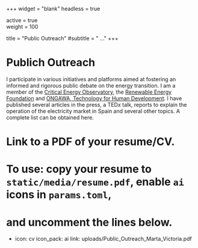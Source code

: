 +++
widget = "blank"
headless = true

active = true  
weight = 100  

title = "Public Outreach"
#subtitle = " ..."
+++

# Publich Outreach

I participate in various initiatives and platforms aimed at fostering an informed and rigorous public debate on the energy transition. I am a member of the [Critical Energy Observatory](https://observatoriocriticodelaenergia.org/), the [Renewable Energy Foundation](https://fundacionrenovables.org/) and [ONGAWA, Technology for Human Development](https://ongawa.org/).
I have published several articles in the press, a TEDx talk, reports to explain the operation of the electricity market in Spain and several other topics. A complete list can be obtained here.

# Link to a PDF of your resume/CV.
# To use: copy your resume to `static/media/resume.pdf`, enable `ai` icons in `params.toml`, 
# and uncomment the lines below.
 - icon: cv
   icon_pack: ai
   link: uploads/Public_Outreach_Marta_Victoria.pdf




